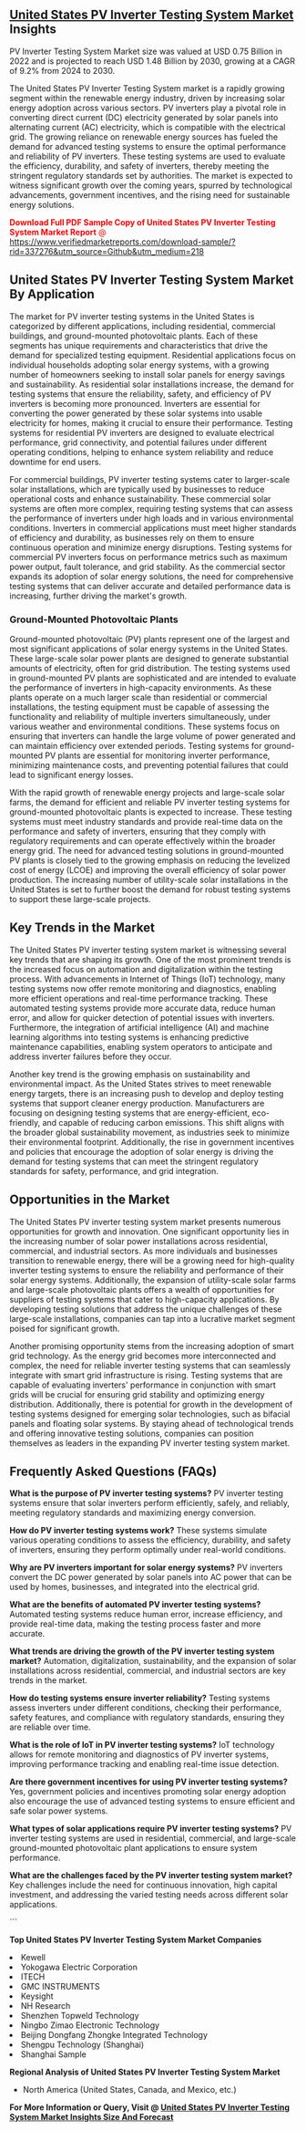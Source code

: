 <h2><a href="https://www.verifiedmarketreports.com/download-sample/?rid=337276&amp;utm_source=Github&amp;utm_medium=218" target="_blank">United States PV Inverter Testing System Market</a> Insights</h2><p>PV Inverter Testing System Market size was valued at USD 0.75 Billion in 2022 and is projected to reach USD 1.48 Billion by 2030, growing at a CAGR of 9.2% from 2024 to 2030.</p><p> <p>The United States PV Inverter Testing System market is a rapidly growing segment within the renewable energy industry, driven by increasing solar energy adoption across various sectors. PV inverters play a pivotal role in converting direct current (DC) electricity generated by solar panels into alternating current (AC) electricity, which is compatible with the electrical grid. The growing reliance on renewable energy sources has fueled the demand for advanced testing systems to ensure the optimal performance and reliability of PV inverters. These testing systems are used to evaluate the efficiency, durability, and safety of inverters, thereby meeting the stringent regulatory standards set by authorities. The market is expected to witness significant growth over the coming years, spurred by technological advancements, government incentives, and the rising need for sustainable energy solutions. <p><span class=""><span style="color: #ff0000;"><strong>Download Full PDF Sample Copy of United States PV Inverter Testing System Market Report</strong> @ </span><a href="https://www.verifiedmarketreports.com/download-sample/?rid=337276&amp;utm_source=Github&amp;utm_medium=218" target="_blank">https://www.verifiedmarketreports.com/download-sample/?rid=337276&amp;utm_source=Github&amp;utm_medium=218</a></span></p></p> <h2>United States PV Inverter Testing System Market By Application</h2> <p>The market for PV inverter testing systems in the United States is categorized by different applications, including residential, commercial buildings, and ground-mounted photovoltaic plants. Each of these segments has unique requirements and characteristics that drive the demand for specialized testing equipment. Residential applications focus on individual households adopting solar energy systems, with a growing number of homeowners seeking to install solar panels for energy savings and sustainability. As residential solar installations increase, the demand for testing systems that ensure the reliability, safety, and efficiency of PV inverters is becoming more pronounced. Inverters are essential for converting the power generated by these solar systems into usable electricity for homes, making it crucial to ensure their performance. Testing systems for residential PV inverters are designed to evaluate electrical performance, grid connectivity, and potential failures under different operating conditions, helping to enhance system reliability and reduce downtime for end users. <p>For commercial buildings, PV inverter testing systems cater to larger-scale solar installations, which are typically used by businesses to reduce operational costs and enhance sustainability. These commercial solar systems are often more complex, requiring testing systems that can assess the performance of inverters under high loads and in various environmental conditions. Inverters in commercial applications must meet higher standards of efficiency and durability, as businesses rely on them to ensure continuous operation and minimize energy disruptions. Testing systems for commercial PV inverters focus on performance metrics such as maximum power output, fault tolerance, and grid stability. As the commercial sector expands its adoption of solar energy solutions, the need for comprehensive testing systems that can deliver accurate and detailed performance data is increasing, further driving the market's growth. <h3>Ground-Mounted Photovoltaic Plants</h3> <p>Ground-mounted photovoltaic (PV) plants represent one of the largest and most significant applications of solar energy systems in the United States. These large-scale solar power plants are designed to generate substantial amounts of electricity, often for grid distribution. The testing systems used in ground-mounted PV plants are sophisticated and are intended to evaluate the performance of inverters in high-capacity environments. As these plants operate on a much larger scale than residential or commercial installations, the testing equipment must be capable of assessing the functionality and reliability of multiple inverters simultaneously, under various weather and environmental conditions. These systems focus on ensuring that inverters can handle the large volume of power generated and can maintain efficiency over extended periods. Testing systems for ground-mounted PV plants are essential for monitoring inverter performance, minimizing maintenance costs, and preventing potential failures that could lead to significant energy losses. <p>With the rapid growth of renewable energy projects and large-scale solar farms, the demand for efficient and reliable PV inverter testing systems for ground-mounted photovoltaic plants is expected to increase. These testing systems must meet industry standards and provide real-time data on the performance and safety of inverters, ensuring that they comply with regulatory requirements and can operate effectively within the broader energy grid. The need for advanced testing solutions in ground-mounted PV plants is closely tied to the growing emphasis on reducing the levelized cost of energy (LCOE) and improving the overall efficiency of solar power production. The increasing number of utility-scale solar installations in the United States is set to further boost the demand for robust testing systems to support these large-scale projects. <h2>Key Trends in the Market</h2> <p>The United States PV inverter testing system market is witnessing several key trends that are shaping its growth. One of the most prominent trends is the increased focus on automation and digitalization within the testing process. With advancements in Internet of Things (IoT) technology, many testing systems now offer remote monitoring and diagnostics, enabling more efficient operations and real-time performance tracking. These automated testing systems provide more accurate data, reduce human error, and allow for quicker detection of potential issues with inverters. Furthermore, the integration of artificial intelligence (AI) and machine learning algorithms into testing systems is enhancing predictive maintenance capabilities, enabling system operators to anticipate and address inverter failures before they occur. <p>Another key trend is the growing emphasis on sustainability and environmental impact. As the United States strives to meet renewable energy targets, there is an increasing push to develop and deploy testing systems that support cleaner energy production. Manufacturers are focusing on designing testing systems that are energy-efficient, eco-friendly, and capable of reducing carbon emissions. This shift aligns with the broader global sustainability movement, as industries seek to minimize their environmental footprint. Additionally, the rise in government incentives and policies that encourage the adoption of solar energy is driving the demand for testing systems that can meet the stringent regulatory standards for safety, performance, and grid integration. <h2>Opportunities in the Market</h2> <p>The United States PV inverter testing system market presents numerous opportunities for growth and innovation. One significant opportunity lies in the increasing number of solar power installations across residential, commercial, and industrial sectors. As more individuals and businesses transition to renewable energy, there will be a growing need for high-quality inverter testing systems to ensure the reliability and performance of their solar energy systems. Additionally, the expansion of utility-scale solar farms and large-scale photovoltaic plants offers a wealth of opportunities for suppliers of testing systems that cater to high-capacity applications. By developing testing solutions that address the unique challenges of these large-scale installations, companies can tap into a lucrative market segment poised for significant growth. <p>Another promising opportunity stems from the increasing adoption of smart grid technology. As the energy grid becomes more interconnected and complex, the need for reliable inverter testing systems that can seamlessly integrate with smart grid infrastructure is rising. Testing systems that are capable of evaluating inverters' performance in conjunction with smart grids will be crucial for ensuring grid stability and optimizing energy distribution. Additionally, there is potential for growth in the development of testing systems designed for emerging solar technologies, such as bifacial panels and floating solar systems. By staying ahead of technological trends and offering innovative testing solutions, companies can position themselves as leaders in the expanding PV inverter testing system market. <h2>Frequently Asked Questions (FAQs)</h2> <p><strong>What is the purpose of PV inverter testing systems?</strong> PV inverter testing systems ensure that solar inverters perform efficiently, safely, and reliably, meeting regulatory standards and maximizing energy conversion.</p> <p><strong>How do PV inverter testing systems work?</strong> These systems simulate various operating conditions to assess the efficiency, durability, and safety of inverters, ensuring they perform optimally under real-world conditions.</p> <p><strong>Why are PV inverters important for solar energy systems?</strong> PV inverters convert the DC power generated by solar panels into AC power that can be used by homes, businesses, and integrated into the electrical grid.</p> <p><strong>What are the benefits of automated PV inverter testing systems?</strong> Automated testing systems reduce human error, increase efficiency, and provide real-time data, making the testing process faster and more accurate.</p> <p><strong>What trends are driving the growth of the PV inverter testing system market?</strong> Automation, digitalization, sustainability, and the expansion of solar installations across residential, commercial, and industrial sectors are key trends in the market.</p> <p><strong>How do testing systems ensure inverter reliability?</strong> Testing systems assess inverters under different conditions, checking their performance, safety features, and compliance with regulatory standards, ensuring they are reliable over time.</p> <p><strong>What is the role of IoT in PV inverter testing systems?</strong> IoT technology allows for remote monitoring and diagnostics of PV inverter systems, improving performance tracking and enabling real-time issue detection.</p> <p><strong>Are there government incentives for using PV inverter testing systems?</strong> Yes, government policies and incentives promoting solar energy adoption also encourage the use of advanced testing systems to ensure efficient and safe solar power systems.</p> <p><strong>What types of solar applications require PV inverter testing systems?</strong> PV inverter testing systems are used in residential, commercial, and large-scale ground-mounted photovoltaic plant applications to ensure system performance.</p> <p><strong>What are the challenges faced by the PV inverter testing system market?</strong> Key challenges include the need for continuous innovation, high capital investment, and addressing the varied testing needs across different solar applications.</p> ```</p><p><strong>Top United States PV Inverter Testing System Market Companies</strong></p><div data-test-id=""><p><li>Kewell</li><li> Yokogawa Electric Corporation</li><li> ITECH</li><li> GMC INSTRUMENTS</li><li> Keysight</li><li> NH Research</li><li> Shenzhen Topweld Technology</li><li> Ningbo Zimao Electronic Technology</li><li> Beijing Dongfang Zhongke Integrated Technology</li><li> Shengpu Technology (Shanghai)</li><li> Shanghai Sample</li></p><div><strong>Regional Analysis of&nbsp;United States PV Inverter Testing System Market</strong></div><ul><li dir="ltr"><p dir="ltr">North America&nbsp;(United States, Canada, and Mexico, etc.)</p></li></ul><p><strong>For More Information or Query, Visit @&nbsp;</strong><strong><a href="https://www.verifiedmarketreports.com/product/pv-inverter-testing-system-market/?utm_source=Github&amp;utm_medium=218" target="_blank">United States PV Inverter Testing System Market Insights Size And Forecast</a></strong></p></div>
